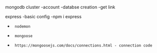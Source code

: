 mongodb cluster
-account
-databse creation
-get link


express
-basic config
-npm i express
-      nodemon
-      mongoose
-      https://mongoosejs.com/docs/connections.html - connection code